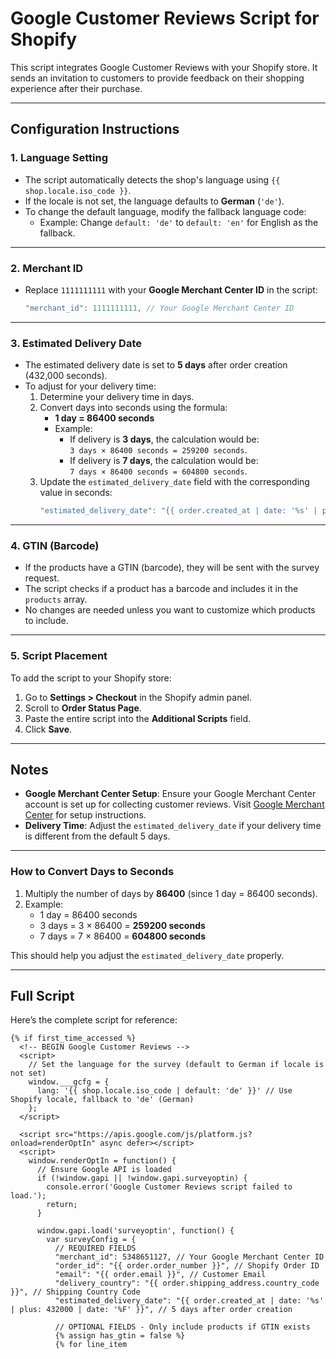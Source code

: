 # Google Customer Reviews Script for Shopify

This script integrates Google Customer Reviews with your Shopify store. It sends an invitation to customers to provide feedback on their shopping experience after their purchase.

---

## Configuration Instructions

### 1. **Language Setting**
- The script automatically detects the shop's language using `{{ shop.locale.iso_code }}`.
- If the locale is not set, the language defaults to **German** (`'de'`).
- To change the default language, modify the fallback language code:
  - Example: Change `default: 'de'` to `default: 'en'` for English as the fallback.

---

### 2. **Merchant ID**
- Replace `1111111111` with your **Google Merchant Center ID** in the script:
  ```javascript
  "merchant_id": 1111111111, // Your Google Merchant Center ID
  ```

---

### 3. **Estimated Delivery Date**
- The estimated delivery date is set to **5 days** after order creation (432,000 seconds).
- To adjust for your delivery time:
  1. Determine your delivery time in days.
  2. Convert days into seconds using the formula:
     - **1 day = 86400 seconds**
     - Example:
       - If delivery is **3 days**, the calculation would be:  
         `3 days × 86400 seconds = 259200 seconds`.
       - If delivery is **7 days**, the calculation would be:  
         `7 days × 86400 seconds = 604800 seconds`.
  3. Update the `estimated_delivery_date` field with the corresponding value in seconds:
     ```javascript
     "estimated_delivery_date": "{{ order.created_at | date: '%s' | plus: 259200 | date: '%F' }}", // 3 days after order creation
     ```

---

### 4. **GTIN (Barcode)**
- If the products have a GTIN (barcode), they will be sent with the survey request.
- The script checks if a product has a barcode and includes it in the `products` array.
- No changes are needed unless you want to customize which products to include.

---

### 5. **Script Placement**
To add the script to your Shopify store:
1. Go to **Settings > Checkout** in the Shopify admin panel.
2. Scroll to **Order Status Page**.
3. Paste the entire script into the **Additional Scripts** field.
4. Click **Save**.

---

## Notes
- **Google Merchant Center Setup**: Ensure your Google Merchant Center account is set up for collecting customer reviews. Visit [Google Merchant Center](https://merchants.google.com/) for setup instructions.
- **Delivery Time**: Adjust the `estimated_delivery_date` if your delivery time is different from the default 5 days.

---

### How to Convert Days to Seconds
1. Multiply the number of days by **86400** (since 1 day = 86400 seconds).
2. Example:  
   - 1 day = 86400 seconds  
   - 3 days = 3 × 86400 = **259200 seconds**  
   - 7 days = 7 × 86400 = **604800 seconds**  

This should help you adjust the `estimated_delivery_date` properly.

---

## Full Script
Here’s the complete script for reference:

```liquid
{% if first_time_accessed %}
  <!-- BEGIN Google Customer Reviews -->
  <script>
    // Set the language for the survey (default to German if locale is not set)
    window.___gcfg = {
      lang: '{{ shop.locale.iso_code | default: 'de' }}' // Use Shopify locale, fallback to 'de' (German)
    };
  </script>

  <script src="https://apis.google.com/js/platform.js?onload=renderOptIn" async defer></script>
  <script>
    window.renderOptIn = function() {
      // Ensure Google API is loaded
      if (!window.gapi || !window.gapi.surveyoptin) {
        console.error('Google Customer Reviews script failed to load.');
        return;
      }

      window.gapi.load('surveyoptin', function() {
        var surveyConfig = {
          // REQUIRED FIELDS
          "merchant_id": 5348651127, // Your Google Merchant Center ID
          "order_id": "{{ order.order_number }}", // Shopify Order ID
          "email": "{{ order.email }}", // Customer Email
          "delivery_country": "{{ order.shipping_address.country_code }}", // Shipping Country Code
          "estimated_delivery_date": "{{ order.created_at | date: '%s' | plus: 432000 | date: '%F' }}", // 5 days after order creation

          // OPTIONAL FIELDS - Only include products if GTIN exists
          {% assign has_gtin = false %}
          {% for line_item
